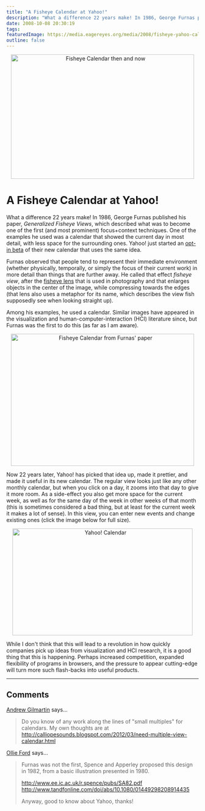 ```yaml
---
title: "A Fisheye Calendar at Yahoo!"
description: "What a difference 22 years make! In 1986, George Furnas published his paper, Generalized Fisheye Views, which described what was to become one of the first (and most prominent) focus+context techniques. One of the examples he used was a calendar that showed the current day in most detail, with less space for the surrounding ones. Yahoo! just started an opt-in beta of their new calendar that uses the same idea."
date: 2008-10-08 20:30:19
tags: 
featuredImage: https://media.eagereyes.org/media/2008/fisheye-yahoo-calendar.jpg
outline: false
---
```


<p align="center"><img src="https://media.eagereyes.org/media/2008/fisheye-yahoo-calendar.jpg" border="0" alt="Fisheye Calendar then and now" width="480" height="326" /></p>

# A Fisheye Calendar at Yahoo!

What a difference 22 years make! In 1986, George Furnas published his paper, <em>Generalized Fisheye Views</em>, which described what was to become one of the first (and most prominent) focus+context techniques. One of the examples he used was a calendar that showed the current day in most detail, with less space for the surrounding ones. Yahoo! just started an <a href="http://switch.calendar.yahoo.com/">opt-in beta</a> of their new calendar that uses the same idea.

Furnas observed that people tend to represent their immediate environment (whether physically, temporally, or simply the focus of their current work) in more detail than things that are further away. He called that effect <em>fisheye view</em>, after the <a href="http://en.wikipedia.org/wiki/Fisheye_lens">fisheye lens</a> that is used in photography and that enlarges objects in the center of the image, while compressing towards the edges (that lens also uses a metaphor for its name, which describes the view fish supposedly see when looking straight up).

Among his examples, he used a calendar. Similar images have appeared in the visualization and human-computer-interaction (HCI) literature since, but Furnas was the first to do this (as far as I am aware).

<p style="text-align: center;"><img src="https://media.eagereyes.org/media/2008/fisheye-calendar.png" border="0" alt="Fisheye Calendar from Furnas' paper" width="480" height="346" /></p>

Now 22 years later, Yahoo! has picked that idea up, made it prettier, and made it useful in its new calendar. The regular view looks just like any other monthly calendar, but when you click on a day, it zooms into that day to give it more room. As a side-effect you also get more space for the current week, as well as for the same day of the week in other weeks of that month (this is sometimes considered a bad thing, but at least for the current week it makes a lot of sense). In this view, you can enter new events and change existing ones (click the image below for full size).

<p style="text-align: center;"><a href="https://media.eagereyes.org/media/2008/yahoo-calendar.png" target="_blank"><img src="https://media.eagereyes.org/media/2008/yahoo-calendar-thumb.png" border="0" alt="Yahoo! Calendar" width="472" height="280" /></a></p>

While I don't think that this will lead to a revolution in how quickly companies pick up ideas from visualization and HCI research, it is a good thing that this is happening. Perhaps increased competition, expanded flexibility of programs in browsers, and the pressure to appear cutting-edge will turn more such flash-backs into useful products.


<PostedBy />


<aside class="comments">

---
## Comments

<a href="http://calliopesounds.blogspot.com" rel="nofollow noopener" target="_blank">Andrew Gilmartin</a> says…
>	Do you know of any work along the lines of "small multiples" for calendars. My own thoughts are at
>	http://calliopesounds.blogspot.com/2012/03/need-multiple-view-calendar.html

<a href="https://plus.google.com/+OllieFord" rel="nofollow noopener" target="_blank">Ollie Ford</a> says…
>	Furnas was not the first, Spence and Apperley proposed this design in 1982, from a basic illustration presented in 1980.
>	
>	http://www.ee.ic.ac.uk/r.spence/pubs/SA82.pdf
>	http://www.tandfonline.com/doi/abs/10.1080/01449298208914435
>	
>	
>	Anyway, good to know about Yahoo, thanks!

</aside>

